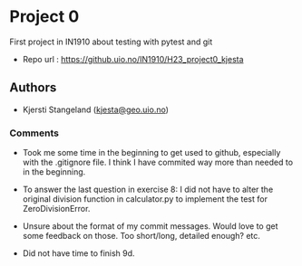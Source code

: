 # Project 0
First project in IN1910 about testing with pytest and git

- Repo url : https://github.uio.no/IN1910/H23_project0_kjesta

## Authors

- Kjersti Stangeland (kjesta@geo.uio.no)

### Comments
- Took me some time in the beginning to get used to github, especially with the .gitignore file. I think I have commited way more than needed to in the beginning. 

- To answer the last question in exercise 8: I did not have to alter the original division function in calculator.py to implement the test for ZeroDivisionError. 

 - Unsure about the format of my commit messages. Would love to get some feedback on those. Too short/long, detailed enough? etc. 

 - Did not have time to finish 9d.
